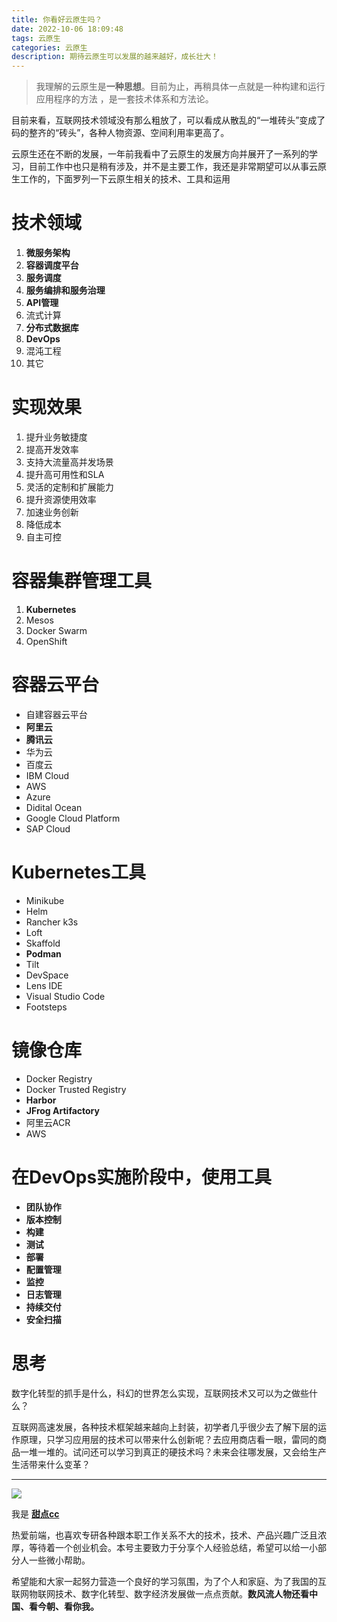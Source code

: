 ```yaml
---
title: 你看好云原生吗？
date: 2022-10-06 18:09:48
tags: 云原生
categories: 云原生
description: 期待云原生可以发展的越来越好，成长壮大！
---
```


> 我理解的云原生是**一种思想**。目前为止，再稍具体一点就是一种构建和运行应用程序的方法 ，是一套技术体系和方法论。

目前来看，互联网技术领域没有那么粗放了，可以看成从散乱的“一堆砖头”变成了码的整齐的“砖头”，各种人物资源、空间利用率更高了。

云原生还在不断的发展，一年前我看中了云原生的发展方向并展开了一系列的学习，目前工作中也只是稍有涉及，并不是主要工作，我还是非常期望可以从事云原生工作的，下面罗列一下云原生相关的技术、工具和运用

# 技术领域

1. **微服务架构**
2. **容器调度平台**
3. **服务调度**
4. **服务编排和服务治理**
5. **API管理**
6. 流式计算
7. **分布式数据库**
8. **DevOps**
9. 混沌工程
10. 其它

# 实现效果

1. 提升业务敏捷度
2. 提高开发效率
3. 支持大流量高并发场景
4. 提升高可用性和SLA
5. 灵活的定制和扩展能力
6. 提升资源使用效率
7. 加速业务创新
8. 降低成本
9. 自主可控

# 容器集群管理工具

1. **Kubernetes**
2. Mesos
3. Docker Swarm
4. OpenShift

# 容器云平台

- 自建容器云平台
- **阿里云**
- **腾讯云**
- 华为云
- 百度云
- IBM Cloud
- AWS
- Azure
- Didital Ocean
- Google Cloud Platform
- SAP Cloud

# Kubernetes工具

- Minikube
- Helm
- Rancher k3s
- Loft
- Skaffold
- **Podman**
- Tilt
- DevSpace
- Lens IDE
- Visual Studio Code
- Footsteps

# 镜像仓库

- Docker Registry
- Docker Trusted Registry
- **Harbor**
- **JFrog Artifactory**
- 阿里云ACR
- AWS


# 在DevOps实施阶段中，使用工具

- **团队协作**
- **版本控制**
- **构建**
- **测试**
- **部署**
- **配置管理**
- **监控**
- **日志管理**
- **持续交付**
- **安全扫描**

# 思考

数字化转型的抓手是什么，科幻的世界怎么实现，互联网技术又可以为之做些什么？

互联网高速发展，各种技术框架越来越向上封装，初学者几乎很少去了解下层的运作原理，只学习应用层的技术可以带来什么创新呢？去应用商店看一眼，雷同的商品一堆一堆的。试问还可以学习到真正的硬技术吗？未来会往哪发展，又会给生产生活带来什么变革？

---

![](https://cdn.jsdelivr.net/gh/all-smile/nav@1.0.7/static/images/wind_girl.webp)

我是 [**甜点cc**](https://blog.i-xiao.space/)

热爱前端，也喜欢专研各种跟本职工作关系不大的技术，技术、产品兴趣广泛且浓厚，等待着一个创业机会。本号主要致力于分享个人经验总结，希望可以给一小部分人一些微小帮助。

希望能和大家一起努力营造一个良好的学习氛围，为了个人和家庭、为了我国的互联网物联网技术、数字化转型、数字经济发展做一点点贡献。**数风流人物还看中国、看今朝、看你我。**
